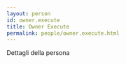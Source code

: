 ```yaml
---
layout: person
id: owner.execute
title: Owner Execute
permalink: people/owner.execute.html
---
```


Dettagli della persona